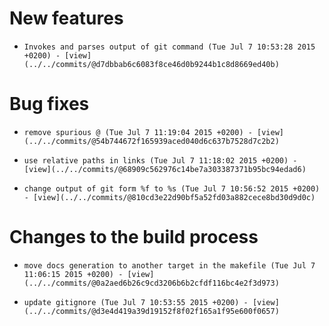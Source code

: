 
# New features

-     Invokes and parses output of git command (Tue Jul 7 10:53:28 2015 +0200) - [view](../../commits/@d7dbbab6c6083f8ce46d0b9244b1c8d8669ed40b)

# Bug fixes

-     remove spurious @ (Tue Jul 7 11:19:04 2015 +0200) - [view](../../commits/@54b744672f165939aced040d6c637b7528d7c2b2)
-     use relative paths in links (Tue Jul 7 11:18:02 2015 +0200) - [view](../../commits/@68909c562976c14be7a303387371b95bc94edad6)
-     change output of git form %f to %s (Tue Jul 7 10:56:52 2015 +0200) - [view](../../commits/@810cd3e22d90bf5a52fd03a882cece8bd30d9d0c)

# Changes to the build process

-     move docs generation to another target in the makefile (Tue Jul 7 11:06:15 2015 +0200) - [view](../../commits/@0a2aed6b26c9cd3206b6b2cfdf116bc4e2f3d973)
-     update gitignore (Tue Jul 7 10:53:55 2015 +0200) - [view](../../commits/@d3e4d419a39d19152f8f02f165a1f95e600f0657)
